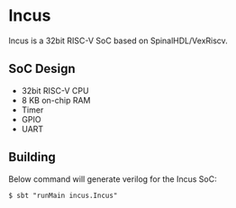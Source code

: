 # Incus

Incus is a 32bit RISC-V SoC based on SpinalHDL/VexRiscv.

## SoC Design

- 32bit RISC-V CPU
- 8 KB on-chip RAM
- Timer
- GPIO
- UART

## Building

Below command will generate verilog for the Incus SoC:

```shell
$ sbt "runMain incus.Incus"
```
